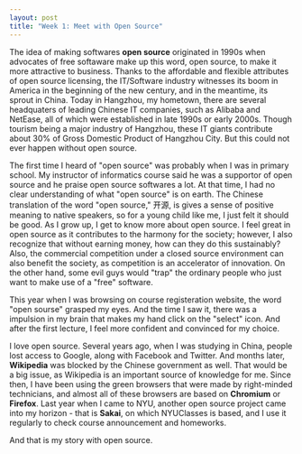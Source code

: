 ```yaml
---
layout: post
title: "Week 1: Meet with Open Source"
---
```



The idea of making softwares __open source__ originated in 1990s when advocates of free softaware make up this word, open source, to make it more attractive to business. Thanks to the affordable and flexible attributes of open source licensing, the IT/Software industry witnesses its boom in America in the beginning of the new century, and in the meantime, its sprout in China. Today in Hangzhou, my hometown, there are several headquaters of leading Chinese IT companies, such as Alibaba and NetEase, all of which were established in late 1990s or early 2000s. Though tourism being a major industry of Hangzhou, these IT giants contribute about 30% of Gross Domestic Product of Hangzhou City. But this could not ever happen without open source.


The first time I heard of "open source" was probably when I was in primary school. My instructor of informatics course said he was a supportor of open source and he praise open source softwares a lot. At that time, I had no clear understanding of what "open source" is on earth. The Chinese translation of the word "open source," 开源, is gives a sense of positive meaning to native speakers, so for a young child like me, I just felt it should be good. As I grow up, I get to know more about open source. I feel great in open source as it contributes to the harmony for the society; however, I also recognize that without earning money, how can they do this sustainably? Also, the commercial competition under a closed source environment can also benefit the society, as competition is an accelerator of innovation. On the other hand, some evil guys would "trap" the ordinary people who just want to make use of a "free" software.


This year when I was browsing on course registeration website, the word "open sourse" grasped my eyes. And the time I saw it, there was a impulsion in my brain that makes my hand click on the "select" icon. And after the first lecture, I feel more confident and convinced for my choice. 


I love open source. Several years ago, when I was studying in China, people lost access to Google, along with Facebook and Twitter. And months later, __Wikipedia__ was blocked by the Chinese government as well. That would be a big issue, as Wikipedia is an important source of knowledge for me. Since then, I have been using the green browsers that were made by right-minded technicians, and almost all of these browsers are based on __Chromium__ or __Firefox__. Last year when I came to NYU, another open source project came into my horizon - that is __Sakai__, on which NYUClasses is based, and I use it regularly to check course announcement and homeworks.

And that is my story with open source.
